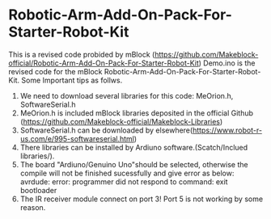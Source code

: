 # Robotic-Arm-Add-On-Pack-For-Starter-Robot-Kit
This is a revised code probided by mBlock (https://github.com/Makeblock-official/Robotic-Arm-Add-On-Pack-For-Starter-Robot-Kit)
Demo.ino is the revised code for the mBlock Robotic-Arm-Add-On-Pack-For-Starter-Robot-Kit.
Some Important tips as follws.
1. We need to download several libraries for this code: MeOrion.h, SoftwareSerial.h
2. MeOrion.h is included mBlock libraries deposited in the official Github (https://github.com/Makeblock-official/Makeblock-Libraries)
3. SoftwareSerial.h can be downloaded by elsewhere(https://www.robot-r-us.com/e/995-softwareserial.html)
4. There libraries can be installed by Ardiuno software.(Scatch/Inclued libraries/).
5. The board "Ardiuno/Genuino Uno"should be selected, otherwise the compile will not be finished sucessfully and give error as below:
    avrdude: error: programmer did not respond to command: exit bootloader
6. The IR receiver module connect on port 3! Port 5 is not working by some reason.
